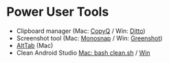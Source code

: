 # Power User Tools

* Clipboard manager (Mac: [CopyQ](https://github.com/hluk/CopyQ) / Win: [Ditto](https://ditto-cp.sourceforge.io/))
* Screenshot tool (Mac: [Monosnap](https://monosnap.com/) / Win: [Greenshot](https://getgreenshot.org/))
* [AltTab](https://alt-tab-macos.netlify.app/) (Mac)
* Clean Android Studio [Mac: bash clean.sh](clean.sh) / [Win](clean.bat)